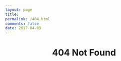 ```yaml
---
layout: page
title: 
permalink: /404.html
comments: false
date: 2017-04-09
---
```


<h1 style="text-align: center">404 Not Found</h1>
